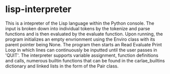 # lisp-interpreter
This is a intepreter of the Lisp language within the Python console. The input is broken down into individual tokens by the tokenize and parse functions and is then evaluated by the evaluate function. Upon running, the program initializes an empty envrionment using the Enviro class with its parent pointer being None. The program then starts an Read Evaluate Print Loop in which lines can continuously be inputted until the user passes in 'QUIT'. The interpreter supports variable assignment, function definitions and calls, numerous builtin functions that can be found in the carlae_builtins dictionary and linked lists in the form of the Pair class.
